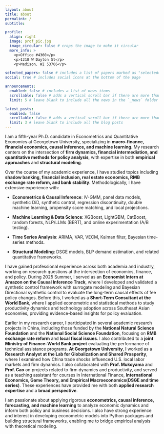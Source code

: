 ```yaml
---
layout: about
title: about
permalink: /
subtitle:

profile:
  align: right
  image: prof_pic.jpg
  image_circular: false # crops the image to make it circular
  more_info: >
    <p>Office #4360</p>
    <p>1210 W Dayton St</p>
    <p>Madison, WI 53706</p>

selected_papers: false # includes a list of papers marked as "selected={true}"
social: true # includes social icons at the bottom of the page

announcements:
  enabled: false # includes a list of news items
  scrollable: false # adds a vertical scroll bar if there are more than 3 news items
  limit: 5 # leave blank to include all the news in the `_news` folder

latest_posts:
  enabled: false
  scrollable: false # adds a vertical scroll bar if there are more than 3 new posts items
  limit: 3 # leave blank to include all the blog posts
---
```


I am a fifth-year Ph.D. candidate in Econometrics and Quantitative Economics at Georgetown University, specializing in **macro-finance, financial economics, causal inference, and machine learning**. My research centers on the intersection of **firm dynamics, financial intermediation, and quantitative methods for policy analysis**, with expertise in both **empirical approaches** and **structural modeling**.

Over the course of my academic experience, I have studied topics including **shadow banking, financial inclusion, real estate economics, RMB exchange rate reform, and bank stability**. Methodologically, I have extensive experience with:

- **Econometrics & Causal Inference**: IV-GMM, panel data models, synthetic DiD, synthetic control, regression discontinuity, double machine learning, propensity score matching, and local projections.

- **Machine Learning & Data Science**: XGBoost, LightGBM, CatBoost, random forests, NLP/LLMs (BERT), and online experimentation (A/B testing).

- **Time Series Analysis**: ARIMA, VAR, VECM, Kalman filter, Bayesian time-series methods.

- **Structural Modeling**: DSGE models, BLP demand estimation, and related quantitative frameworks.

I have gained professional experience across both academia and industry, working on research questions at the intersection of economics, finance, and policy. During 2025 Summer, I served as an **Economist Intern at Amazon on the Causal Inference Track**, where I developed and validated a synthetic control framework with surrogate modeling and Bayesian Directional synthetic control to evaluate the long-term causal effects of fee policy changes. Before this, I worked as a **Short-Term Consultant at the World Bank**, where I applied econometric and statistical methods to study productivity dynamics and technology adoption across Southeast Asian economies, providing evidence-based insights for policy evaluation.

Earlier in my research career, I participated in several academic research projects in China, including those funded by the **National Natural Science Foundation** and the **National Social Science Foundation**, focusing on **RMB exchange rate reform** and **local fiscal issues**. I also contributed to a **joint Ministry of Finance–World Bank project** evaluating the performance of technical assistance programs. **At Georgetown University**, I worked as a **Research Analyst at the Lab for Globalization and Shared Prosperity**, where I examined how China trade shocks influenced U.S. local labor markets and firm dynamics. I also collaborated with **Prof. Mukoyama** and **Prof. Cao** on projects related to firm dynamics and productivity, and served as a teaching assistant for courses in International Finance, **International Economics, Game Theory, and Empirical Macroeconomics(DSGE and time series)**. These experiences have provided me with both **applied research expertise** and a **broad perspective**.

I am passionate about applying rigorous **econometrics, causal inference, forecasting, and machine learning** to analyze economic dynamics and inform both policy and business decisions. I also have strong experience and interest in developing econometric models into Python packages and building structural frameworks, enabling me to bridge empirical analysis with theoretical modeling.
